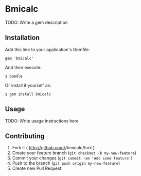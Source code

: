 # Bmicalc

TODO: Write a gem description

## Installation

Add this line to your application's Gemfile:

    gem 'bmicalc'

And then execute:

    $ bundle

Or install it yourself as:

    $ gem install bmicalc

## Usage

TODO: Write usage instructions here

## Contributing

1. Fork it ( http://github.com/<my-github-username>/bmicalc/fork )
2. Create your feature branch (`git checkout -b my-new-feature`)
3. Commit your changes (`git commit -am 'Add some feature'`)
4. Push to the branch (`git push origin my-new-feature`)
5. Create new Pull Request
